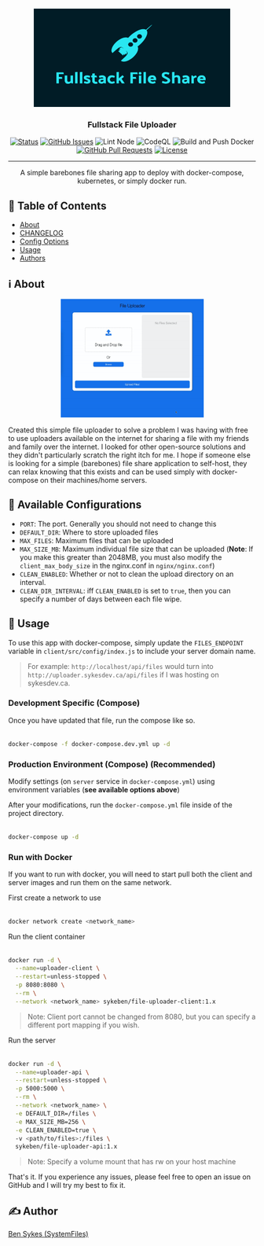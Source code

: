 <p align="center">
  <a href="" rel="noopener">
 <img width=400px height=200px src="/.github/docs/media/logo.png" alt="Logo"></a>
</p>

<h3 align="center">Fullstack File Uploader</h3>

<div align="center">

[![Status](https://img.shields.io/badge/status-active-success.svg)]()
[![GitHub Issues](https://img.shields.io/github/issues/systemfiles/fullstack-file-share.svg)](https://github.com/systemfiles/fullstack-file-share/issues)
![Lint Node](https://github.com/SystemFiles/fullstack-file-share/workflows/Lint%20Node/badge.svg)
![CodeQL](https://github.com/SystemFiles/fullstack-file-share/workflows/CodeQL/badge.svg)
![Build and Push Docker](https://github.com/SystemFiles/fullstack-file-share/workflows/Build%20and%20Push%20Docker/badge.svg)
[![GitHub Pull Requests](https://img.shields.io/github/issues-pr/systemfiles/fullstack-file-share.svg)](https://github.com/systemfiles/fullstack-file-share/pulls)
[![License](https://img.shields.io/badge/license-MIT-blue.svg)](/LICENSE)

</div>

---

<p align="center"> A simple barebones file sharing app to deploy with docker-compose, kubernetes, or simply docker run.
    <br> 
</p>

## 📝 Table of Contents

- [About](#about)
- [CHANGELOG](/CHANGELOG.md)
- [Config Options](#config)
- [Usage](#usage)
- [Authors](#authors)

## ℹ️ About <a name = "about"></a>

<p align="center">
  <a href="" rel="noopener">
 <img width=291px height=241px src="/.github/docs/media/demo.gif" alt="Logo"></a>
</p>

Created this simple file uploader to solve a problem I was having with free to use uploaders available on the internet for sharing a file with my friends and family over the internet. I looked for other open-source solutions and they didn't particularly scratch the right itch for me. I hope if someone else is looking for a simple (barebones) file share application to self-host, they can relax knowing that this exists and can be used simply with docker-compose on their machines/home servers.

## 🔧 Available Configurations <a name = "config"></a>

- `PORT`: The port. Generally you should not need to change this
- `DEFAULT_DIR`: Where to store uploaded files
- `MAX_FILES`: Maximum files that can be uploaded
- `MAX_SIZE_MB`: Maximum individual file size that can be uploaded (**Note**: If you make this greater than 2048MB, you must also modify the `client_max_body_size` in the nginx.conf in `nginx/nginx.conf`)
- `CLEAN_ENABLED`: Whether or not to clean the upload directory on an interval.
- `CLEAN_DIR_INTERVAL`: iff `CLEAN_ENABLED` is set to `true`, then you can specify a number of days between each file wipe.

## 🚀 Usage <a name = "usage"></a>

To use this app with docker-compose, simply update the `FILES_ENDPOINT` variable in `client/src/config/index.js` to include your server domain name.

> For example: `http://localhost/api/files` would turn into `http://uploader.sykesdev.ca/api/files` if I was hosting on sykesdev.ca.

### Development Specific (Compose)

Once you have updated that file, run the compose like so.

```bash

docker-compose -f docker-compose.dev.yml up -d

```

### Production Environment (Compose) (Recommended)

Modify settings (on `server` service in `docker-compose.yml`) using environment variables (**see available options above**)

After your modifications, run the `docker-compose.yml` file inside of the project directory.

```bash

docker-compose up -d

```

### Run with Docker

If you want to run with docker, you will need to start pull both the client and server images and run them on the same network.

First create a network to use

```bash

docker network create <network_name>

```

Run the client container

```bash

docker run -d \
  --name=uploader-client \
  --restart=unless-stopped \
  -p 8080:8080 \
  --rm \
  --network <network_name> sykeben/file-uploader-client:1.x

```

> Note: Client port cannot be changed from 8080, but you can specify a different port mapping if you wish.

Run the server

```bash

docker run -d \
  --name=uploader-api \
  --restart=unless-stopped \
  -p 5000:5000 \
  --rm \
  --network <network_name> \
  -e DEFAULT_DIR=/files \
  -e MAX_SIZE_MB=256 \
  -e CLEAN_ENABLED=true \ 
  -v <path/to/files>:/files \
  sykeben/file-uploader-api:1.x

```

> Note: Specify a volume mount that has rw on your host machine

That's it. If you experience any issues, please feel free to open an issue on GitHub and I will try my best to fix it.

## ✍️ Author <a name = "authors"></a>

[Ben Sykes (SystemFiles)](https://sykesdev.ca)